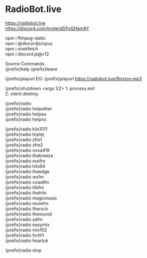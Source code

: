 # RadioBot.live
https://radiobot.live  
https://discord.com/invite/dDFgQHam8Y   

npm i ffmpeg-static   
npm i @discordjs/opus   
npm i snekfetch   
npm i discord.js@v12   




Source Commands  
{prefix}help 
{prefix}leave

{prefix}playurl <args direct url>
  EG: {prefix}playurl https://radiobot.live/Brixton.mp3  


{prefix}shutdown <args 1/2>
  1: process.exit  
  2: client.destroy  

{prefix}radio  
  {prefix}radio helpother  
  {prefix}radio helpau  
  {prefix}radio helpnz  
    
  {prefix}radio kiis1011  
  {prefix}radio triplej  
  {prefix}radio zfm1  
  {prefix}radio zfm2  
  {prefix}radio nova919  
  {prefix}radio thebreeze  
  {prefix}radio maifm  
  {prefix}radio hits94  
  {prefix}radio theedge  
  {prefix}radio wsfm  
  {prefix}radio coastfm  
  {prefix}radio lifefm  
  {prefix}radio thehits  
  {prefix}radio magicmusic  
  {prefix}radio morefm  
  {prefix}radio therock  
  {prefix}radio thesound  
  {prefix}radio safm  
  {prefix}radio easymix  
  {prefix}radio mix102  
  {prefix}radio forth1  
  {prefix}radio heartuk  
    
  {prefix}radio stop  
